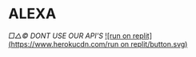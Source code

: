 # ALEXA

*□△©️ DONT USE OUR API'S*
 <a>
[![run on replit](https://www.herokucdn.com/run on replit/button.svg)](https://replit.com/@Timasha2/Dark-Queen?v=1)


